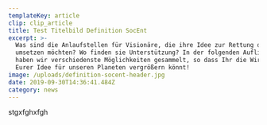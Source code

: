 ```yaml
---
templateKey: article
clip: clip_article
title: Test Titelbild Definition SocEnt
excerpt: >-
  Was sind die Anlaufstellen für Visionäre, die ihre Idee zur Rettung des Klimas
  umsetzen möchten? Wo finden sie Unterstützung? In der folgenden Auflistung
  haben wir verschiedenste Möglichkeiten gesammelt, so dass Ihr die Wirkung
  Eurer Idee für unseren Planeten vergrößern könnt!
image: /uploads/definition-socent-header.jpg
date: 2019-09-30T14:36:41.484Z
category: news
---
```

stgxfghxfgh
